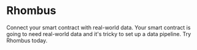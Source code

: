 # Rhombus

Connect your smart contract with real-world data. Your smart contract is going to need real-world data and it's tricky to set up a data pipeline. Try Rhombus today.

